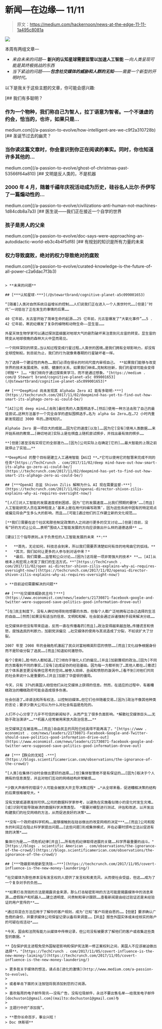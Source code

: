 # 新闻—在边缘— 11/11

> 原文：<https://medium.com/hackernoon/news-at-the-edge-11-11-1a495c8081a>

![](img/9b70e9440e6e9490a4c4408acf112f38.png)

本周有两组文章—

*   *来自未来的问题—* **新兴的认知星球需要监管以加速人工智能** *—向人类呈现可能是其终极挑战的东西*
*   *当下紧迫的问题——***包含社交媒体的威胁和人群的无知***——需要一个新型的开明时代。*

以下是我关于这些主题的文章，你可能会感兴趣:

[](/a-passion-to-evolve/how-intelligent-are-we-c9f2a310728b) [## 我们有多聪明？

### 作为一个物种，我们称自己为智人，拉丁语意为智者。一个不谦虚的约会，恰当的，也许，如果只是…

medium.com](/a-passion-to-evolve/how-intelligent-are-we-c9f2a310728b) [](/a-passion-to-evolve/ghost-of-christmas-past-53566f64a810) [## 圣诞节过去的幽灵？

### 当你读这篇文章时，你会意识到你正在阅读的事实。同时，你也知道许多其他的…

medium.com](/a-passion-to-evolve/ghost-of-christmas-past-53566f64a810) [](/a-passion-to-evolve/civilizations-anti-human-not-machines-1d84cdb8a7a3) [## 文明是反人类的，不是机器

### 2000 年 4 月，随着千禧年庆祝活动成为历史，硅谷名人比尔·乔伊写了一篇煽动性的…

medium.com](/a-passion-to-evolve/civilizations-anti-human-not-machines-1d84cdb8a7a3) [](/a-passion-to-evolve/doc-says-were-approaching-an-autodidactic-world-eb3c4b4f5df8) [## 医生说——我们正在接近一个自学的世界

### 孩子是男人的父亲

medium.com](/a-passion-to-evolve/doc-says-were-approaching-an-autodidactic-world-eb3c4b4f5df8) [](/a-passion-to-evolve/curated-knowledge-is-the-future-of-all-power-c2a6dac7f3b3) [## 有规划的知识是所有力量的未来

### 权力导致腐败，绝对的权力导致绝对的腐败

medium.com](/a-passion-to-evolve/curated-knowledge-is-the-future-of-all-power-c2a6dac7f3b3) 

~~~~~~~~~~~~~~~~~~~~~~~~~~~~~~~~~~~~~~~~

> **未来的问题**

## [***认知星球-***](/@stewartbrand/cognitive-planet-a5c099001653)

“[随着]人类对自然系统日益增长的控制……人们说我们正在进入一个人类世时代……[但是]‘时代’一词低估了正在发生的事情的后果……

40 亿年前，太古宙开始了简单生命的起源……25 亿年前，元古宙爆发了“大氧化事件”……5 . 42 亿年前，寒武纪爆发了复杂的植物和动物生命——显生宙……。

外星天体生物学家可以通过探测蓝细菌对地球大气的剧烈破坏来注意到元古宙的转变。显生宙的转变从地球夜晚的森林大火中显而易见。

一个同样深刻的转变…当认知过程变成行星过程…人类世的困境…是我们拥有全球影响力，却没有全球控制权。到目前为止，我们的行为就像青春期的行星破坏者一样。

为了选择一个建设性的角色……我们必须在很长的时间尺度内审视自己。 **如果我们能够与改变世界的技术发展成熟、长期、健康的关系，如果我们继续…克制和创新，我们的星球可能会变得[明智** ]…。*我们倾向于通过探索来学习，而不是通过想象。"[https://medium . com/@ Stewart brand/cognitive-planet-a5c 099001653](/@stewartbrand/cognitive-planet-a5c099001653)*

## [***DeepMind 尚未发现其 AlphaGo Zero AI 能有多聪明-***](https://techcrunch.com/2017/11/02/deepmind-has-yet-to-find-out-how-smart-its-alphago-zero-ai-could-be/)

“[AI]公司 deep mind…[击败]最优秀的人类围棋选手…[然后]使用一种方法击败了自己的最佳尝试…这种方法基于一个完全自学的虚拟围棋选手…名为 alpha Go Zero…在…72 小时内重新发现超过 3000 年的…游戏知识…

AlphaGo Zero 是一项巨大的成就……因为它的速度[以及]……因为它[没有]使用人类数据……来开始系统的教育……[确切地说]实际上是在棋盘上随机尝试棋步，并找出最有效的棋步……

**[但是]甚至没有实现它的全部潜力……[因为]公司实际上在确定[它的]……最大智能的上限之前就停止了实验……**

**DeepMind 的整个目标是建立人工通用智能【AGI】**…*它可以使用它的智慧来完成不同的任务*[https://TechCrunch . com/2017/11/02/deep mind-have-out-how-smart-its-alpha go-zero-ai-could-be/](https://techcrunch.com/2017/11/02/deepmind-has-yet-to-find-out-how-smart-its-alphago-zero-ai-could-be/)

## [***OpenAI 总监 Shivon Zilis 解释为什么 AI 现在需要监督-***](https://techcrunch.com/2017/11/02/openai-director-shivon-zilis-explains-why-ai-requires-oversight-now/)

“[人们]对人工智能的发展速度感到困惑，因为‘它的发展速度……比我们预期的要快’……[而且]人工智能研究人员在某种程度上‘基本上是在用代码编写政策’，因为这些系统中固有的特定观点或偏见将会产生多么大的影响，而且……[可能]通过他们的工作建立新的文化规范……

[**我们]需要在这个社区和那些制定政策的人之间进行更多的交叉讨论……[但是]目前，没有“好的方式让公众……表明”围绕人工智能发展的方向应该做出什么样的道德选择** …。

[建议]三个指导原则…关于负责任的人工智能发展的未来 **:**

*   **首先，无论如何，科技总会到来，所以我们需要弄清楚如何有目的地弯曲它的弧线。**
*   *其次，我们如何让更多的人参与到对话中来？*
*   *最后，我们需要……监管和公众讨论……[因为]这将是一项非常强大的技术* **…。[AI]从根本上和宏观上改变了我们的生活方式。**"[https://TechCrunch . com/2017/11/02/open ai-director-shivon-zilis-explains-why-ai-requires-oversight-now/](https://techcrunch.com/2017/11/02/openai-director-shivon-zilis-explains-why-ai-requires-oversight-now/)

> **目前迫切需要解决的问题**

## [***社交媒体威胁民主吗？***](https://www.economist.com/news/leaders/21730871-facebook-google-and-twitter-were-supposed-save-politics-good-information-drove-out)

“[在]民主制度下，没有人确切地得到他想要的东西，但每个人都广泛地拥有过自己选择的生活的自由……[然而]如果没有适当的信息、文明和和解，社会就会通过诉诸强制手段来解决分歧……

社交媒体非但没有带来启迪，反而一直在传播毒药[而且]…政治变得越来越丑陋…传播谎言和愤怒，腐蚀选民的判断力，加剧党派偏见 …社交媒体的使用与其说造成了分裂，不如说扩大了分裂。

2007 年至 2008 年的金融危机激起了民众对富裕精英阶层的愤怒……[而且]文化战争根据身份而不是阶级分裂了选民……[而且]知道如何激怒你。

每个[使用]…脸书的人都知道…[它]倾向于强化人们的偏见…[并且]加剧蔑视的政治…[因为]不同的方面看到不同的事实…[没有]达成妥协的经验基础。因为每一方都听到了…其他人都在…[撒谎]这个体系甚至更没有换位思考的空间…被卷入琐碎、丑闻和愤怒的漩涡中…[看不到]对他们共同的社会来说什么是重要的…[并且]加剧了华盛顿的僵局。

今天，只有 37%的美国人相信他们从社交媒体上获得的信息。然而，在适应的过程中，有着糟糕政治的糟糕政府可能会造成很多伤害。

社会创造了…诽谤法和所有权法，以控制旧媒体…但它们也伴随着交易…[因为]政治不像其他种类的言论；要求少数大公司认为什么对社会有益是危险的。

人们不小心分享了几乎不可信的新闻帖子，从而产生了很多负面影响。*解散社交媒体巨头……无助于政治演讲*……**机器人经常被用来放大政治信息……**

社交媒体正在被滥用……[而且]自由民主的风险已经高得不能再高了。"[https://www . economist . com/news/leaders/21730871-Facebook-Google-and-Twitter-should-save-politics-good-information-drive-out](https://www.economist.com/news/leaders/21730871-facebook-google-and-twitter-were-supposed-save-politics-good-information-drove-out)

## [***【群众的无知】-***](https://blogs.scientificamerican.com/observations/the-ignorance-of-the-crowd/)

“[人类]在集体行动时会做出更好的选择……[但]集体智慧绝不是有保证的……[因为]取决于个人拥有的信息类型，并且对他们互动的网络结构非常敏感……

*少数大声疾呼的错误个人可能会被放大并主导决策过程* …*从全球来看，促进糟糕决策的结构的后果很难被夸大。*

没有文献或道德准则可供…公司的数据科学家参考，以避免在实施看似微小的变化时发生灾难…[或]识别可能导致崩溃的数据科学决策类型。 *需要对模型进行测试、评估和改进，以开发出构建我们的社交网络的方法，从而促进良好的决策*……

**没有一个政府或科学机构……能够接触到在硅谷做出的改变网络的决定***……[而且]公司和股东的利润正在阻止科学家提出问题……[这些问题]形成集体模式，并在必要时颁布立法以促进有效的决策*……。

集体行为是……一项危机纪律[并且]……所有危机纪律取得进展的关键……科学界最重要的战斗。"[https://blogs . scientific American . com/observations/the-ignorance-of-the-crowd/](https://blogs.scientificamerican.com/observations/the-ignorance-of-the-crowd/)

## [***隐蔽影响是新型洗钱——***](https://techcrunch.com/2017/11/05/covert-influence-is-the-new-money-laundering/)

“社交媒体为那些原本没有发言权的人提供了发言权和麦克风，从而使社会受益，但这……成为了一个复杂对手的负担……

**如果打击洗钱的方法是揭露资金来源，那么打击秘密影响的方法可能是揭露媒体中的消息来源……虚假账户和机器人……建立透明度、问责制和审计跟踪……查看新闻是由经过验证还是未经验证的用户宣传的**……

*通过将混合方法应用于了解你的客户规则，成为‘已知’客户将是自愿的……【但是】要求确认广告商的身份，并要求媒体公司保留记录以备将来调查……【并且】报告外国实体或未经核实的账户的可疑在线活动*……。

*今天，国会和法院有能力从媒体中传唤记录，但公司没有被要求了解他们的客户或收集这些类型的数据。*

**【在保护民主进程免受外国秘密影响和保护宪法第一修正案权利之间，美国人不应该被迫做出选择**。"[https://TechCrunch . com/2017/11/05/covert-influence-is-the-new-money-laiming/](https://techcrunch.com/2017/11/05/covert-influence-is-the-new-money-laundering/)

> 更多我关于媒体的想法，请点击[进化的激情](http://www.medium.com/a-passion-to-evolve)。
> 
> 或者单击下面的关注按钮将我添加到您的订阅源。
> 
> 喜欢每周的电子邮件简讯——没有广告，没有垃圾邮件，永远不要出售名单——给我发电子邮件[dochuston1@gmail.com](mailto:dochuston1@gmail.com)与
> 
> 主题行中的“添加我”。

> **愿你长命百岁，事业兴旺！
> Doc 休斯顿**
